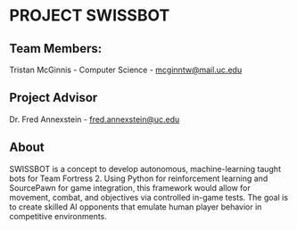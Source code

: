 # PROJECT SWISSBOT

## Team Members:

Tristan McGinnis - Computer Science - mcginntw@mail.uc.edu

## Project Advisor

Dr. Fred Annexstein - fred.annexstein@uc.edu

## About

SWISSBOT is a concept to develop autonomous, machine-learning taught bots for Team Fortress 2. Using Python for reinforcement learning and SourcePawn for game integration, this framework would allow for movement, combat, and objectives via controlled in-game tests. The goal is to create skilled AI opponents that emulate human player behavior in competitive environments.
